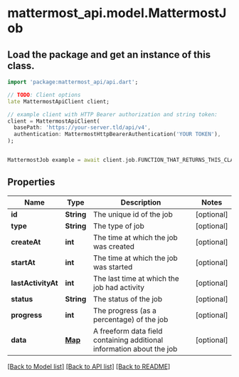 # mattermost_api.model.MattermostJob

## Load the package and get an instance of this class.
```dart
import 'package:mattermost_api/api.dart';

// TODO: Client options
late MattermostApiClient client;

// example client with HTTP Bearer authorization and string token:
client = MattermostApiClient(
  basePath: 'https://your-server.tld/api/v4',
  authentication: MattermostHttpBearerAuthentication('YOUR TOKEN'),
);


MattermostJob example = await client.job.FUNCTION_THAT_RETURNS_THIS_CLASS();

```

## Properties
Name | Type | Description | Notes
------------ | ------------- | ------------- | -------------
**id** | **String** | The unique id of the job | [optional] 
**type** | **String** | The type of job | [optional] 
**createAt** | **int** | The time at which the job was created | [optional] 
**startAt** | **int** | The time at which the job was started | [optional] 
**lastActivityAt** | **int** | The last time at which the job had activity | [optional] 
**status** | **String** | The status of the job | [optional] 
**progress** | **int** | The progress (as a percentage) of the job | [optional] 
**data** | [**Map**](.md) | A freeform data field containing additional information about the job | [optional] 

[[Back to Model list]](../GENERATED_README.md#documentation-for-models) [[Back to API list]](../GENERATED_README.md#documentation-for-api-endpoints) [[Back to README]](../GENERATED_README.md)


